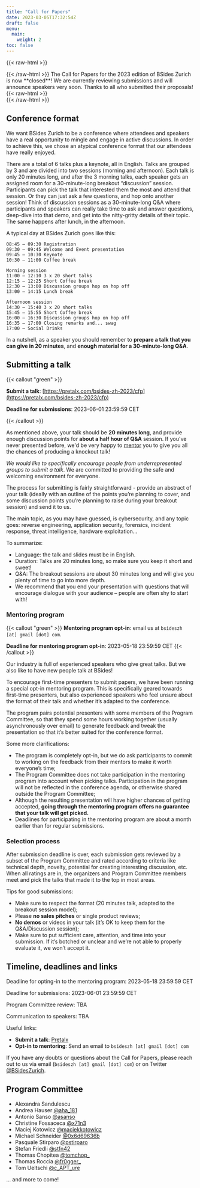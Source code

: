 ```yaml
---
title: "Call for Papers"
date: 2023-03-05T17:32:54Z
draft: false
menu:
  main:
    weight: 2
toc: false
---
```


{{< raw-html >}}
<div class="bg-washed-red ph4 pv4 ma4 br3">
{{< /raw-html >}}
The Call for Papers for the 2023 edition of BSides Zurich is now **closed**!
We are currently reviewing submissions and will announce speakers very soon.
Thanks to all who submitted their proposals!
{{< raw-html >}}
</div>
{{< /raw-html >}}

## Conference format

We want BSides Zurich to be a conference where attendees and speakers have a
real opportunity to mingle and engage in active discussions. In order to achieve
this, we chose an atypical conference format that our attendees have really
enjoyed.

There are a total of 6 talks plus a keynote, all in English. Talks are grouped
by 3 and are divided into two sessions (morning and afternoon). Each talk is
only 20 minutes long, and after the 3 morning talks, each speaker gets an
assigned room for a 30-minute-long breakout “discussion” session. Participants
can pick the talk that interested them the most and attend that session. Or they
can just ask a few questions, and hop onto another session! Think of discussion
sessions as a 30-minute-long Q&A where participants and speakers can really take
time to ask and answer questions, deep-dive into that demo, and get into the
nitty-gritty details of their topic. The same happens after lunch, in the
afternoon.

A typical day at BSides Zurich goes like this:

```
08:45 – 09:30 Registration
09:30 – 09:45 Welcome and Event presentation
09:45 – 10:30 Keynote
10:30 – 11:00 Coffee break

Morning session
11:00 – 12:10 3 x 20 short talks
12:15 – 12:25 Short Coffee break
12:30 – 13:00 Discussion groups hop on hop off
13:00 – 14:15 Lunch break

Afternoon session
14:30 – 15:40 3 x 20 short talks
15:45 – 15:55 Short Coffee break
16:00 – 16:30 Discussion groups hop on hop off
16:35 – 17:00 Closing remarks and... swag
17:00 – Social Drinks
```

In a nutshell, as a speaker you should remember to **prepare a talk that you can
give in 20 minutes**, and **enough material for a 30-minute-long Q&A**.

## Submitting a talk

{{< callout "green" >}}

**Submit a talk**:
[https://pretalx.com/bsides-zh-2023/cfp](https://pretalx.com/bsides-zh-2023/cfp)

**Deadline for submissions**: 2023-06-01 23:59:59 CET

{{< /callout >}}

As mentioned above, your talk should be **20 minutes long**, and provide enough
discussion points for **about a half hour of Q&A** session. If you've never
presented before, we'd be very happy to [mentor](#mentoring-program) you to give
you all the chances of producing a knockout talk!

_We would like to specifically encourage people from underrepresented groups to
submit a talk_. We are committed to providing the safe and welcoming environment
for everyone.

The process for submitting is fairly straightforward - provide an abstract of
your talk (ideally with an outline of the points you’re planning to cover, and
some discussion points you’re planning to raise during your breakout session)
and send it to us.

The main topic, as you may have guessed, is cybersecurity, and any topic goes:
reverse engineering, application security, forensics, incident response, threat
intelligence, hardware exploitation…

To summarize:

- Language: the talk and slides must be in English.
- Duration: Talks are 20 minutes long, so make sure you keep it short and sweet!
- Q&A: The breakout sessions are about 30 minutes long and will give you plenty
  of time to go into more depth.
- We recommend that you end your presentation with questions that will encourage
  dialogue with your audience – people are often shy to start with!

### Mentoring program

{{< callout "green" >}} **Mentoring program opt-in**: email us at
`bsideszh [at] gmail [dot] com`.

**Deadline for mentoring program opt-in**: 2023-05-18 23:59:59 CET
{{< /callout >}}

Our industry is full of experienced speakers who give great talks. But we also
like to have new people talk at BSides!

To encourage first-time presenters to submit papers, we have been running a
special opt-in mentoring program. This is specifically geared towards first-time
presenters, but also experienced speakers who feel unsure about the format of
their talk and whether it’s adapted to the conference.

The program pairs potential presenters with some members of the Program
Committee, so that they spend some hours working together (usually
asynchronously over email) to generate feedback and tweak the presentation so
that it’s better suited for the conference format.

Some more clarifications:

- The program is completely opt-in, but we do ask participants to commit to
  working on the feedback from their mentors to make it worth everyone’s time;
- The Program Committee does not take participation in the mentoring program
  into account when picking talks. Participation in the program will not be
  reflected in the conference agenda, or otherwise shared outside the Program
  Committee;
- Although the resulting presentation will have higher chances of getting
  accepted, **going through the mentoring program offers no guarantee that your
  talk will get picked.**
- Deadlines for participating in the mentoring program are about a month earlier
  than for regular submissions.

### Selection process

After submission deadline is over, each submission gets reviewed by a subset of
the Program Committee and rated according to criteria like technical depth,
novelty, potential for creating interesting discussion, etc. When all ratings
are in, the organizers and Program Committee members meet and pick the talks
that made it to the top in most areas.

Tips for good submissions:

- Make sure to respect the format (20 minutes talk, adapted to the breakout
  session model);
- Please **no sales pitches** or single product reviews;
- **No demos** or videos in your talk (it’s OK to keep them for the
  Q&A/Discussion session);
- Make sure to put sufficient care, attention, and time into your submission. If
  it’s botched or unclear and we’re not able to properly evaluate it, we won’t
  accept it.

<!-- TODO: COMMUNICATION TO SPEAKERS DATE -->

## Timeline, deadlines and links

Deadline for opting-in to the mentoring program: 2023-05-18 23:59:59 CET

Deadline for submissions: 2023-06-01 23:59:59 CET

Program Committee review: TBA

Communication to speakers: TBA

Useful links:

- **Submit a talk**: [Pretalx](https://pretalx.com/bsides-zh-2023/cfp)
- **Opt-in to mentoring**: Send an email to `bsideszh [at] gmail [dot] com`

If you have any doubts or questions about the Call for Papers, please reach out
to us via email (`bsideszh [at] gmail [dot] com`) or on Twitter
[@BSidesZurich](https://twitter.com/BSidesZurich).

## Program Committee

- Alexandra Sandulescu
- Andrea Hauser [@aha_181](https://twitter.com/aha_181)
- Antonio Sanso [@asanso](https://twitter.com/asanso)
- Christine Fossaceca [@x71n3](https://twitter.com/x71n3)
- Maciej Kotowicz [@maciekkotowicz](https://twitter.com/maciekkotowicz)
- Michael Schneider [@0x6d69636b](https://twitter.com/0x6d69636b)
- Pasquale Stirparo [@pstirparo](https://twitter.com/pstirparo)
- Stefan Friedli [@stfn42](https://twitter.com/stfn42)
- Thomas Chopitea [@tomchop_](https://twitter.com/tomchop_)
- Thomas Roccia [@fr0gger_](https://twitter.com/fr0gger_)
- Tom Ueltschi [@c_APT_ure](https://twitter.com/c_APT_ure)

... and more to come!
